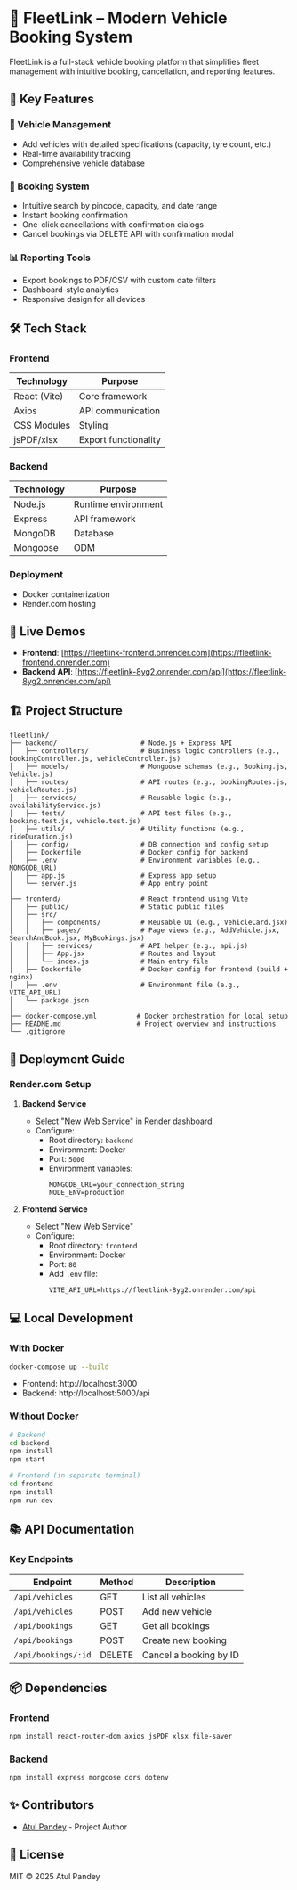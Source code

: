 # 🚀 FleetLink – Modern Vehicle Booking System

FleetLink is a full-stack vehicle booking platform that simplifies fleet management with intuitive booking, cancellation, and reporting features.

## 🌟 Key Features

### 🚗 Vehicle Management
- Add vehicles with detailed specifications (capacity, tyre count, etc.)
- Real-time availability tracking
- Comprehensive vehicle database

### 📅 Booking System
- Intuitive search by pincode, capacity, and date range
- Instant booking confirmation
- One-click cancellations with confirmation dialogs
- Cancel bookings via DELETE API with confirmation modal

### 📊 Reporting Tools
- Export bookings to PDF/CSV with custom date filters
- Dashboard-style analytics
- Responsive design for all devices

## 🛠️ Tech Stack

### Frontend
| Technology | Purpose |
|------------|---------|
| React (Vite) | Core framework |
| Axios | API communication |
| CSS Modules | Styling |
| jsPDF/xlsx | Export functionality |

### Backend
| Technology | Purpose |
|------------|---------|
| Node.js | Runtime environment |
| Express | API framework |
| MongoDB | Database |
| Mongoose | ODM |

### Deployment
- Docker containerization
- Render.com hosting

## 🔗 Live Demos
- **Frontend**: [https://fleetlink-frontend.onrender.com](https://fleetlink-frontend.onrender.com)
- **Backend API**: [https://fleetlink-8yg2.onrender.com/api](https://fleetlink-8yg2.onrender.com/api)

## 🏗️ Project Structure

```
fleetlink/
├── backend/                     # Node.js + Express API
│   ├── controllers/             # Business logic controllers (e.g., bookingController.js, vehicleController.js)
│   ├── models/                  # Mongoose schemas (e.g., Booking.js, Vehicle.js)
│   ├── routes/                  # API routes (e.g., bookingRoutes.js, vehicleRoutes.js)
│   ├── services/                # Reusable logic (e.g., availabilityService.js)
│   ├── tests/                   # API test files (e.g., booking.test.js, vehicle.test.js)
│   ├── utils/                   # Utility functions (e.g., rideDuration.js)
│   ├── config/                  # DB connection and config setup
│   ├── Dockerfile               # Docker config for backend
│   ├── .env                     # Environment variables (e.g., MONGODB_URL)
│   ├── app.js                   # Express app setup
│   └── server.js                # App entry point
│
├── frontend/                    # React frontend using Vite
│   ├── public/                  # Static public files
│   ├── src/
│   │   ├── components/          # Reusable UI (e.g., VehicleCard.jsx)
│   │   ├── pages/               # Page views (e.g., AddVehicle.jsx, SearchAndBook.jsx, MyBookings.jsx)
│   │   ├── services/            # API helper (e.g., api.js)
│   │   ├── App.jsx              # Routes and layout
│   │   └── index.js             # Main entry file
│   ├── Dockerfile               # Docker config for frontend (build + nginx)
│   ├── .env                     # Environment file (e.g., VITE_API_URL)
│   └── package.json
│
├── docker-compose.yml          # Docker orchestration for local setup
├── README.md                   # Project overview and instructions
└── .gitignore

```

## 🚀 Deployment Guide

### Render.com Setup

1. **Backend Service**
   - Select "New Web Service" in Render dashboard
   - Configure:
     - Root directory: `backend`
     - Environment: Docker
     - Port: `5000`
     - Environment variables:
       ```
       MONGODB_URL=your_connection_string
       NODE_ENV=production
       ```

2. **Frontend Service**
   - Select "New Web Service"
   - Configure:
     - Root directory: `frontend`
     - Environment: Docker
     - Port: `80`
     - Add `.env` file:
       ```
       VITE_API_URL=https://fleetlink-8yg2.onrender.com/api
       ```

## 💻 Local Development

### With Docker
```bash
docker-compose up --build
```
- Frontend: http://localhost:3000
- Backend: http://localhost:5000/api

### Without Docker
```bash
# Backend
cd backend
npm install
npm start

# Frontend (in separate terminal)
cd frontend
npm install
npm run dev
```

## 📚 API Documentation

### Key Endpoints
| Endpoint | Method | Description |
|----------|--------|-------------|
| `/api/vehicles` | GET | List all vehicles |
| `/api/vehicles` | POST | Add new vehicle |
| `/api/bookings` | GET | Get all bookings |
| `/api/bookings` | POST | Create new booking |
| `/api/bookings/:id` | DELETE | Cancel a booking by ID |


## 📦 Dependencies

### Frontend
```bash
npm install react-router-dom axios jsPDF xlsx file-saver
```

### Backend
```bash
npm install express mongoose cors dotenv
```

## ✨ Contributors
- [Atul Pandey](https://github.com/yourprofile) - Project Author

## 📄 License
MIT © 2025 Atul Pandey
```



